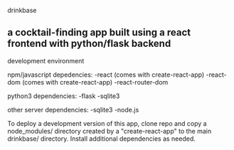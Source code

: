 drinkbase

a cocktail-finding app built using a react frontend with python/flask backend
---

development environment

npm/javascript depedencies:
  -react (comes with create-react-app)
  -react-dom (comes with create-react-app)
  -react-router-dom

python3 dependencies:
  -flask
  -sqlite3

other server dependencies:
  -sqlite3
  -node.js

To deploy a development version of this app, clone repo and copy a 
node_modules/ directory created by a "create-react-app" to the main
drinkbase/ directory. Install additional dependencies as needed.
